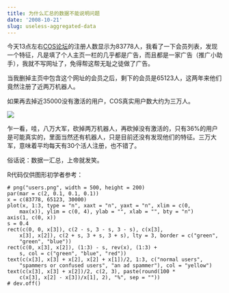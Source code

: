 ```yaml
---
title: 为什么汇总的数据不能说明问题
date: '2008-10-21'
slug: useless-aggregated-data
---
```


今天13点左右[COS论坛](https://cosx.org/bbs)的注册人数显示为83778人，我看了一下会员列表，发现一个特征，凡是填了个人主页一栏的几乎都是广告，而且都是一家广告（推广小助手），我就不写网址了，免得帮这帮无耻之徒做了广告。

当我删掉主页中包含这个网址的会员之后，剩下的会员是65123人，这两年来他们竟然注册了近两万机器人。

如果再去掉近35000没有激活的用户，COS真实用户数大约为三万人。

![](https://db.yihui.name/imgur/J8OzStR.png)

乍一看，哇，八万大军，砍掉两万机器人，再砍掉没有激活的，只有36%的用户是可能真实的，里面当然还有机器人，只是目前还没有发现他们的特征。三万大军，意味着平均每天有30个活人注册，也不错了。

俗话说：数据一汇总，上帝就发笑。

R代码仅供图形初学者参考：

    # png("users.png", width = 500, height = 200)
    par(mar = c(2, 0.1, 0.1, 0.1))
    x = c(83778, 65123, 30000)
    plot(x, 1:3, type = "n", xaxt = "n", yaxt = "n", xlim = c(0,
        max(x)), ylim = c(0, 4), ylab = "", xlab = "", bty = "n")
    axis(1, c(0, x))
    s = 0.4
    rect(c(0, 0, x[3]), c(2 - s, 3 - s, 3 - s), c(x[3],
        x[3], x[2]), c(2 + s, 3 + s, 3 + s), lty = 3, border = c("green",
        "green", "blue"))
    rect(c(0, x[3], x[2]), (1:3) - s, rev(x), (1:3) +
        s, col = c("green", "blue", "red"))
    text(c(x[3], x[3] + x[2], x[2] + x[1])/2, 1:3, c("normal users",
        "spammers or confused users", "an ad spammer"), col = "yellow")
    text(c(x[3], x[3] + x[2])/2, c(2, 3), paste(round(100 *
        c(x[3], x[2] - x[3])/x[1], 2), "%", sep = ""))
    # dev.off()
